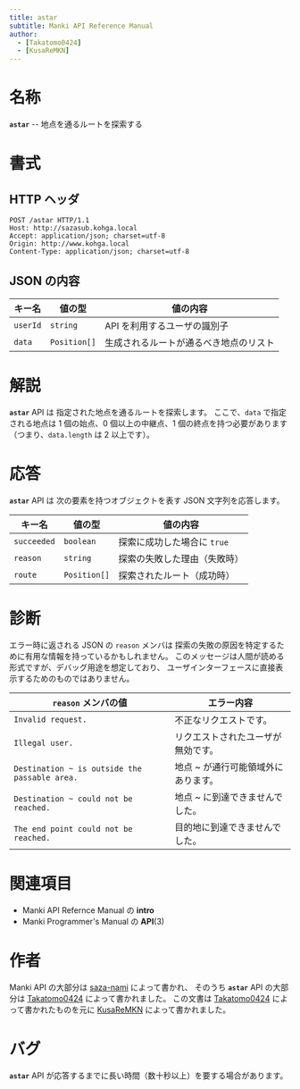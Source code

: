 ```yaml
---
title: astar
subtitle: Manki API Reference Manual
author:
  - [Takatomo0424]
  - [KusaReMKN]
---
```


# 名称

**`astar`** -- 地点を通るルートを探索する

# 書式

## HTTP ヘッダ

```http
POST /astar HTTP/1.1
Host: http://sazasub.kohga.local
Accept: application/json; charset=utf-8
Origin: http://www.kohga.local
Content-Type: application/json; charset=utf-8
```

## JSON の内容

| キー名   | 値の型       | 値の内容                               |
| -------- | ------------ | -------------------------------------- |
| `userId` | `string`     | API を利用するユーザの識別子           |
| `data`   | `Position[]` | 生成されるルートが通るべき地点のリスト |

# 解説

**`astar`** API は
指定された地点を通るルートを探索します。
ここで、`data` で指定される地点は
1 個の始点、0 個以上の中継点、1 個の終点を持つ必要があります
（つまり、`data.length` は 2 以上です）。

# 応答

**`astar`** API は
次の要素を持つオブジェクトを表す JSON 文字列を応答します。

| キー名      | 値の型       | 値の内容                     |
| ----------- | ------------ | ---------------------------- |
| `succeeded` | `boolean`    | 探索に成功した場合に `true`  |
| `reason`    | `string`     | 探索の失敗した理由（失敗時） |
| `route`     | `Position[]` | 探索されたルート（成功時）   |

# 診断

エラー時に返される JSON の `reason` メンバは
探索の失敗の原因を特定するために有用な情報を持っているかもしれません。
このメッセージは人間が読める形式ですが、デバッグ用途を想定しており、
ユーザインターフェースに直接表示するためのものではありません。

| `reason` メンバの値                           | エラー内容                          |
| --------------------------------------------- | ----------------------------------- |
| `Invalid request.`                            | 不正なリクエストです。              |
| `Illegal user.`                               | リクエストされたユーザが無効です。  |
| `Destination ~ is outside the passable area.` | 地点 ~ が通行可能領域外にあります。 |
| `Destination ~ could not be reached.`         | 地点 ~ に到達できませんでした。     |
| `The end point could not be reached.`         | 目的地に到達できませんでした。      |

# 関連項目

- Manki API Refernce Manual の **intro**
- Manki Programmer's Manual の **API**(3)

# 作者

Manki API の大部分は [saza-nami][saza-nami] によって書かれ、
そのうち **`astar`** API の大部分は [Takatomo0424][takatomo0424] によって書かれました。
この文書は [Takatomo0424][takatomo0424] によって書かれたものを元に
[KusaReMKN][kusaremkn] によって書かれました。

# バグ

**`astar`** API が応答するまでに長い時間（数十秒以上）を要する場合があります。

[saza-nami]: https://github.com/saza-nami
[takatomo0424]: https://github.com/Takatomo0424
[kusaremkn]: https://github.com/KusaReMKN
